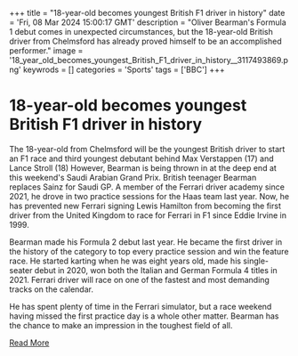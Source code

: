 +++
title = "18-year-old becomes youngest British F1 driver in history"
date = 'Fri, 08 Mar 2024 15:00:17 GMT'
description = "Oliver Bearman's Formula 1 debut comes in unexpected circumstances, but the 18-year-old British driver from Chelmsford has already proved himself to be an accomplished performer."
image = '18_year_old_becomes_youngest_British_F1_driver_in_history__3117493869.png'
keywrods =  []
categories = 'Sports'
tags = ['BBC']
+++

# 18-year-old becomes youngest British F1 driver in history

The 18-year-old from Chelmsford will be the youngest British driver to start an F1 race and third youngest debutant behind Max Verstappen (17) and Lance Stroll (18) However, Bearman is being thrown in at the deep end at this weekend<bb>'s Saudi Arabian Grand Prix.
British teenager Bearman replaces Sainz for Saudi GP.
A member of the Ferrari driver academy since 2021, he drove in two practice sessions for the Haas team last year.
Now, he has prevented new Ferrari signing Lewis Hamilton from becoming the first driver from the United Kingdom to race for Ferrari in F1 since Eddie Irvine in 1999.

Bearman made his Formula 2 debut last year.
He became the first driver in the history of the category to top every practice session and win the feature race.
He started karting when he was eight years old, made his single-seater debut in 2020, won both the Italian and German Formula 4 titles in 2021.
Ferrari driver will race on one of the fastest and most demanding tracks on the calendar.

He has spent plenty of time in the Ferrari simulator, but a race weekend having missed the first practice day is a whole other matter.
Bearman has the chance to make an impression in the toughest field of all.


[Read More](https://www.bbc.co.uk/sport/formula1/68513354)
